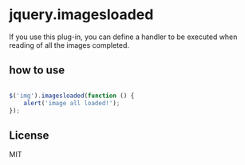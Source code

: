 jquery.imagesloaded
===

If you use this plug-in, you can define a handler to be executed when reading of
all the images completed.

## how to use

```javascript

$('img').imagesloaded(function () {
    alert('image all loaded!');
});
```

## License

MIT
